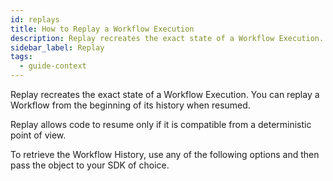 ```yaml
---
id: replays
title: How to Replay a Workflow Execution
description: Replay recreates the exact state of a Workflow Execution.
sidebar_label: Replay
tags:
  - guide-context
---
```


Replay recreates the exact state of a Workflow Execution.
You can replay a Workflow from the beginning of its history when resumed.

Replay allows code to resume only if it is compatible from a deterministic point of view.

To retrieve the Workflow History, use any of the following options and then pass the object to your SDK of choice.
